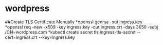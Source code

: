 # wordpress

##Create TLS Certificate Manually 
*openssl genrsa -out ingress.key
*openssl req -new -x509 -key ingress.key -out ingress.crt -days 3650 -subj /CN=wordpress.com
*kubectl create secret tls ingress-tls-secret   --cert=ingress.crt --key=ingress.key
